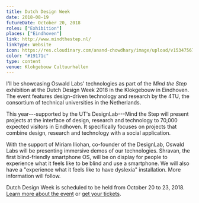 ```yaml
---
title: Dutch Design Week
date: 2018-08-19
futureDate: October 20, 2018
roles: ["Exhibition"]
places: ["Eindhoven"]
link: http://www.mindthestep.nl/
linkType: Website
icon: https://res.cloudinary.com/anand-chowdhary/image/upload/v1534756784/icons/dutch-design-week.png
color: "#19171c"
type: content
venue: Klokgebouw Cultuurhallen
---
```


I'll be showcasing Oswald Labs' technologies as part of the *Mind the Step* exhibition at the Dutch Design Week 2018 in the Klokgebouw in Eindhoven. The event features design-driven technology and research by the 4TU, the consortium of technical universities in the Netherlands.

<!--more-->

This year---supported by the UT's DesignLab---Mind the Step will present projects at the interface of design, research and technology to 70,000 expected visitors in Eindhoven. It specifically focuses on projects that combine design, research and technology with a social application.

With the support of Miriam Iliohan, co-founder of the DesignLab, Oswald Labs will be presenting immersive demos of our technologies. Shravan, the first blind-friendly smartphone OS, will be on display for people to experience what it feels like to be blind and use a smartphone. We will also have a "experience what it feels like to have dyslexia" installation. More information will follow.


Dutch Design Week is scheduled to be held from October 20 to 23, 2018. [Learn more about the event](http://www.mindthestep.nl/) or [get your tickets](http://www.ddw.nl/en/page/ddw-tickets-def).